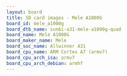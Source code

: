 ```yaml
---
layout: board
title: SD card images - Mele A1000G
board_id: mele_a1000g
board_dtb_name: sun6i-a31-mele-a1000g-quad
board_name: Mele A1000G
board_maker_name: Mele
board_soc_name: Allwinner A31
board_cpu_name: ARM Cortex A7 (armv7)
board_cpu_arch_isa: armv7
board_cpu_arch_debian: armhf
---
```

